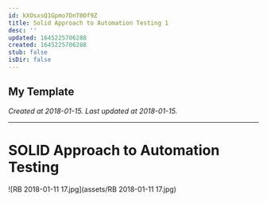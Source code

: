 ```yaml
---
id: kXOsxsQ1Gpmo7DnT0Of9Z
title: Solid Approach to Automation Testing 1
desc: ''
updated: 1645225706288
created: 1645225706288
stub: false
isDir: false
---
```

My Template
---

_Created at 2018-01-15._
_Last updated at 2018-01-15._




---

# SOLID Approach to Automation Testing


![RB 2018-01-11 17.jpg](assets/RB 2018-01-11 17.jpg)

